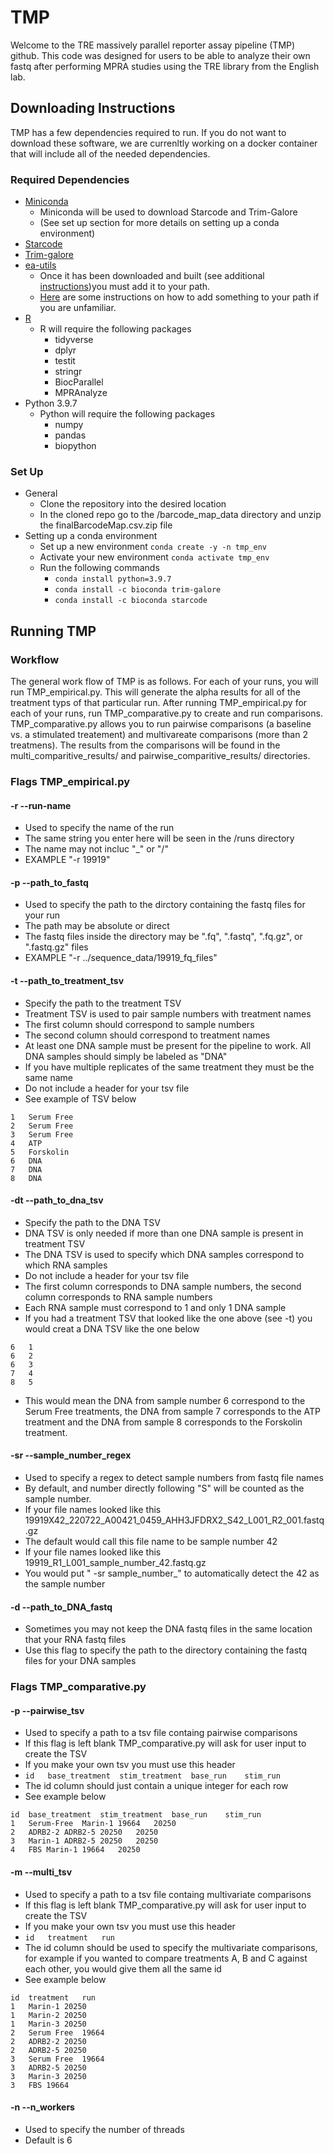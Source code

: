 # TMP

Welcome to the TRE massively parallel reporter assay pipeline (TMP) github. This code was designed for users to be able to analyze their own fastq after performing MPRA studies using the TRE library from the English lab.


## Downloading Instructions

TMP has a few dependencies required to run. If you do not want to download these software, we are currenltly working on a docker container that will include all of the needed dependencies.

### Required Dependencies

* [Miniconda](https://docs.conda.io/en/latest/miniconda.html)
  * Miniconda will be used to download Starcode and Trim-Galore
  * (See set up section for more details on setting up a conda environment)
* [Starcode](https://anaconda.org/bioconda/starcode)
* [Trim-galore](https://anaconda.org/bioconda/trim-galore)
* [ea-utils](https://expressionanalysis.github.io/ea-utils/)
  * Once it has been downloaded and built (see additional [instructions](https://github.com/ExpressionAnalysis/ea-utils/blob/wiki/Compiling.md))you must add it to your path.
  * [Here](https://gist.github.com/nex3/c395b2f8fd4b02068be37c961301caa7) are some instructions on how to add something to your path if you are unfamiliar.
* [R](https://www.r-project.org/)
  * R will require the following packages
    * tidyverse
    * dplyr
    * testit
    * stringr
    * BiocParallel
    * MPRAnalyze
* Python 3.9.7
  * Python will require the following packages
    * numpy
    * pandas
    * biopython
    
### Set Up

* General 
  * Clone the repository into the desired location
  * In the cloned repo go to the /barcode_map_data directory and unzip the finalBarcodeMap.csv.zip file
* Setting up a conda environment
  * Set up a new environment `conda create -y -n tmp_env`
  * Activate your new environment `conda activate tmp_env`
  * Run the following commands
    * `conda install python=3.9.7`
    * `conda install -c bioconda trim-galore`
    * `conda install -c bioconda starcode`
    
## Running TMP

### Workflow 

The general work flow of TMP is as follows. For each of your runs, you will run TMP_empirical.py. This will generate the alpha results for all of the treatment typs of that particular run. After running TMP_empirical.py for each of your runs, run TMP_comparative.py to create and run comparisons. TMP_comparative.py allows you to run pairwise comparisons (a baseline vs. a stimulated treatement) and multivareate comparisons (more than 2 treatmens). The results from the comparisons will be found in the multi_comparitive_results/ and pairwise_comparitive_results/ directories.

### Flags TMP_empirical.py 

#### -r --run-name
* Used to specify the name of the run
* The same string you enter here will be seen in the /runs directory
* The name may not incluc "_" or "/"
* EXAMPLE "-r 19919"

#### -p --path_to_fastq
* Used to specify the path to the dirctory containing the fastq files for your run
* The path may be absolute or direct
* The fastq files inside the directory may be ".fq", ".fastq", ".fq.gz", or ".fastq.gz" files
* EXAMPLE "-r ../sequence_data/19919_fq_files"

#### -t --path_to_treatment_tsv
- Specify the path to the treatment TSV
- Treatment TSV is used to pair sample numbers with treatment names
- The first column should correspond to sample numbers
- The second column should correspond to treatment names
- At least one DNA sample must be present for the pipeline to work. All DNA samples should simply be labeled as "DNA"
- If you have multiple replicates of the same treatment they must be the same name
- Do not include a header for your tsv file
- See example of TSV below

```
1   Serum Free
2   Serum Free
3   Serum Free
4   ATP
5   Forskolin
6   DNA
7   DNA
8   DNA
```

#### -dt --path_to_dna_tsv
- Specify the path to the DNA TSV
- DNA TSV is only needed if more than one DNA sample is present in treatment TSV
- The DNA TSV is used to specify which DNA samples correspond to which RNA samples
- Do not include a header for your tsv file
- The first column corresponds to DNA sample numbers, the second column corresponds to RNA sample numbers
- Each RNA sample must correspond to 1 and only 1 DNA sample
- If you had a treatment TSV that looked like the one above (see -t) you would creat a DNA TSV like the one below
```
6   1
6   2
6   3
7   4
8   5
```
- This would mean the DNA from sample number 6 correspond to the Serum Free treatments, the DNA from sample 7 corresponds to the ATP treatment and the DNA from sample 8 corresponds to the Forskolin treatment.

#### -sr --sample_number_regex
- Used to specify a regex to detect sample numbers from fastq file names
- By default, and number directly following "S" will be counted as the sample number.
- If your file names looked like this 19919X42_220722_A00421_0459_AHH3JFDRX2_S42_L001_R2_001.fastq.gz
- The default would call this file name to be sample number 42
- If your file names looked like this 19919_R1_L001_sample_number_42.fastq.gz
- You would put " -sr sample_number_" to automatically detect the 42 as the sample number 

#### -d --path_to_DNA_fastq
- Sometimes you may not keep the DNA fastq files in the same location that your RNA fastq files
- Use this flag to specify the path to the directory containing the fastq files for your DNA samples

### Flags TMP_comparative.py 

#### -p --pairwise_tsv
- Used to specify a path to a tsv file containg pairwise comparisons
- If this flag is left blank TMP_comparative.py will ask for user input to create the TSV
- If you make your own tsv you must use this header 
- `id	base_treatment	stim_treatment	base_run	stim_run`
- The id column should just contain a unique integer for each row
- See example below

```
id	base_treatment	stim_treatment	base_run	stim_run
1	Serum-Free	Marin-1	19664	20250
2	ADRB2-2	ADRB2-5	20250	20250
3	Marin-1	ADRB2-5	20250	20250
4	FBS	Marin-1	19664	20250
```

#### -m --multi_tsv
- Used to specify a path to a tsv file containg multivariate comparisons
- If this flag is left blank TMP_comparative.py will ask for user input to create the TSV
- If you make your own tsv you must use this header 
- `id	treatment	run`
- The id column should be used to specify the multivariate comparisons, for example if you wanted to compare treatments A, B and C against each other, you would give them all the same id
- See example below

```
id	treatment	run
1	Marin-1	20250
1	Marin-2	20250
1	Marin-3	20250
2	Serum Free	19664
2	ADRB2-2	20250
2	ADRB2-5	20250
3	Serum Free	19664
3	ADRB2-5	20250
3	Marin-3	20250
3	FBS	19664
```

#### -n --n_workers
- Used to specify the number of threads
- Default is 6


